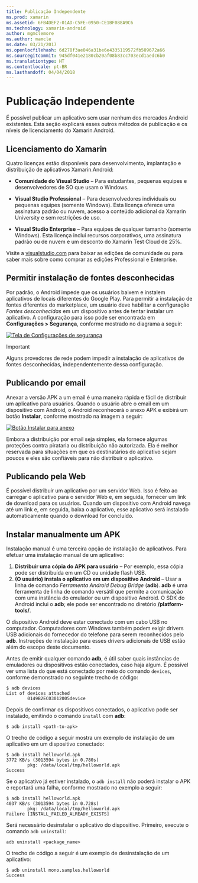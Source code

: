 ```yaml
---
title: Publicação Independente
ms.prod: xamarin
ms.assetid: 6FB4DEF2-01AD-C5FE-0950-CE1BF088A9C6
ms.technology: xamarin-android
author: mgmclemore
ms.author: mamcle
ms.date: 03/21/2017
ms.openlocfilehash: 6d278f3ae046a31be6e4335119572fb509672a66
ms.sourcegitcommit: 945df041e2180cb20af08b83cc703ecd1aedc6b0
ms.translationtype: HT
ms.contentlocale: pt-BR
ms.lasthandoff: 04/04/2018
---
```

# <a name="publishing-independently"></a>Publicação Independente

É possível publicar um aplicativo sem usar nenhum dos mercados Android existentes. Esta seção explicará esses outros métodos de publicação e os níveis de licenciamento do Xamarin.Android.


## <a name="xamarin-licensing"></a>Licenciamento do Xamarin

Quatro licenças estão disponíveis para desenvolvimento, implantação e distribuição de aplicativos Xamarin.Android:

-   **Comunidade do Visual Studio** &ndash; Para estudantes, pequenas equipes e desenvolvedores de SO que usam o Windows.

-   **Visual Studio Professional** &ndash; Para desenvolvedores individuais ou pequenas equipes (somente Windows). Esta licença oferece uma assinatura padrão ou nuvem, acesso a conteúdo adicional da Xamarin University e sem restrições de uso.

-   **Visual Studio Enterprise** &ndash; Para equipes de qualquer tamanho (somente Windows). Esta licença inclui recursos corporativos, uma assinatura padrão ou de nuvem e um desconto do Xamarin Test Cloud de 25%.

Visite a [visualstudio.com](https://www.visualstudio.com/xamarin/) para baixar as edições de comunidade ou para saber mais sobre como comprar as edições Professional e Enterprise.


## <a name="allow-installation-from-unknown-sources"></a>Permitir instalação de fontes desconhecidas

Por padrão, o Android impede que os usuários baixem e instalem aplicativos de locais diferentes do Google Play. Para permitir a instalação de fontes diferentes do marketplace, um usuário deve habilitar a configuração *Fontes desconhecidas* em um dispositivo antes de tentar instalar um aplicativo. A configuração para isso pode ser encontrada em **Configurações > Segurança**, conforme mostrado no diagrama a seguir:

[![Tela de Configurações de segurança](publishing-independently-images/settings.png)](publishing-independently-images/settings.png#lightbox)


> [!IMPORTANT]
> Alguns provedores de rede podem impedir a instalação de aplicativos de fontes desconhecidas, independentemente dessa configuração.



## <a name="publishing-by-e-mail"></a>Publicando por email

Anexar a versão APK a um email é uma maneira rápida e fácil de distribuir um aplicativo para usuários. Quando o usuário abre o email em um dispositivo com Android, o Android reconhecerá o anexo APK e exibirá um botão **Instalar**, conforme mostrado na imagem a seguir:

[![Botão Instalar para anexo](publishing-independently-images/publishing-via-email.png)](publishing-independently-images/publishing-via-email.png#lightbox)

Embora a distribuição por email seja simples, ela fornece algumas proteções contra pirataria ou distribuição não autorizada. Ela é melhor reservada para situações em que os destinatários do aplicativo sejam poucos e eles são confiáveis para não distribuir o aplicativo.


## <a name="publishing-by-web"></a>Publicando pela Web

É possível distribuir um aplicativo por um servidor Web. Isso é feito ao carregar o aplicativo para o servidor Web e, em seguida, fornecer um link de download para os usuários. Quando um dispositivo com Android navega até um link e, em seguida, baixa o aplicativo, esse aplicativo será instalado automaticamente quando o download for concluído.


## <a name="manually-installing-an-apk"></a>Instalar manualmente um APK

Instalação manual é uma terceira opção de instalação de aplicativos. Para efetuar uma instalação manual de um aplicativo:

1.   **Distribuir uma cópia do APK para usuário** &ndash; Por exemplo, essa cópia pode ser distribuída em um CD ou unidade flash USB.
1.   **(O usuário) instala o aplicativo em um dispositivo Android**  &ndash; Usar a linha de comando *Ferramenta Android Debug Bridge* (**adb**). **adb** é uma ferramenta de linha de comando versátil que permite a comunicação com uma instância do emulador ou um dispositivo Android. O SDK do Android inclui o **adb**; ele pode ser encontrado no diretório **<sdk>/platform-tools/**.

O dispositivo Android deve estar conectado com um cabo USB no computador.
Computadores com Windows também podem exigir drivers USB adicionais do fornecedor do telefone para serem reconhecidos pelo **adb**. Instruções de instalação para esses drivers adicionais de USB estão além do escopo deste documento.

Antes de emitir qualquer comando **adb**, é útil saber quais instâncias de emuladores ou dispositivos estão conectados, caso haja algum. É possível ver uma lista do que está conectado por meio do comando `devices`, conforme demonstrado no seguinte trecho de código:

```shell
$ adb devices
List of devices attached
        0149B2EC03012005device
```

Depois de confirmar os dispositivos conectados, o aplicativo pode ser instalado, emitindo o comando `install` com **adb**:

```shell
$ adb install <path-to-apk>
```

O trecho de código a seguir mostra um exemplo de instalação de um aplicativo em um dispositivo conectado:

```shell
$ adb install helloworld.apk
3772 KB/s (3013594 bytes in 0.780s)
        pkg: /data/local/tmp/helloworld.apk
Success
```

Se o aplicativo já estiver instalado, o `adb install` não poderá instalar o APK e reportará uma falha, conforme mostrado no exemplo a seguir:

```shell
$ adb install helloworld.apk
4037 KB/s (3013594 bytes in 0.728s)
        pkg: /data/local/tmp/helloworld.apk
Failure [INSTALL_FAILED_ALREADY_EXISTS]
```

Será necessário desinstalar o aplicativo do dispositivo. Primeiro, execute o comando `adb uninstall`:

```shell
adb uninstall <package_name>
```

O trecho de código a seguir é um exemplo de desinstalação de um aplicativo:

```shell
$ adb uninstall mono.samples.helloworld
Success
```
